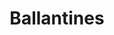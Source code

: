 ---
title: 'Ballantines'
type: 'Blended Scotch'
description: 'Lorem ipsum dolor sit amet consectetur adipisicing elit. Obcaecati sint cumque voluptatem cupiditate odit corporis.'
price: 29
---